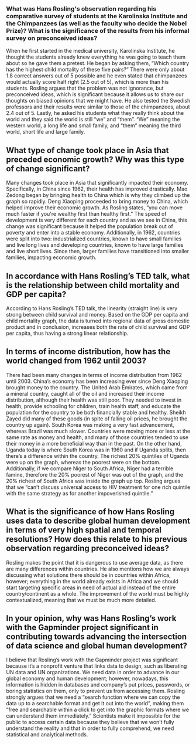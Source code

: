 ### What was Hans Rosling's observation regarding his comparative survey of students at the Karolinska Institute and the Chimpanzees (as well as the faculty who decide the Nobel Prize)? What is the significance of the results from his informal survey on preconceived ideas?

When he first started in the medical university, Karolinska Institute, he thought the students already knew everything he was going to teach them about so he gave them a pretest. He began by asking them, “Which country has the highest child mortality of these five pairs?”  There were only about 1.8 correct answers out of 5 possible and he even stated that chimpanzees would actually score half right (2.5 out of 5), which is more than his students.  Rosling argues that the problem was not ignorance, but preconceived ideas, which is significant because it allows us to share our thoughts on biased opinions that we might have.  He also tested the Swedish professors and their results were similar to those of the chimpanzees, about 2.4 out of 5.  Lastly, he asked his students what they really think about the world and they said the world is still “we” and “them”.  “We” meaning the western world, a long life and small family, and “them” meaning the third world, short life and large family.

## What type of change took place in Asia that preceded economic growth? Why was this type of change significant?

Many changes took place in Asia that significantly impacted their economy.  Specifically, in China since 1962, their health has improved drastically.  Mao Zedong began by bringing health to China which is why they climbed up the graph so rapidly.  Deng Xiaoping proceeded to bring money to China, which helped improve their economic growth. As Rosling states, “you can move much faster if you're wealthy first than healthy first.”  The speed of development is very different for each country and as we see in China, this change was significant because it helped the population break out of poverty and enter into a stable economy.  Additionally, in 1962, countries were split into two: industrialized countries, known to have small families and live long lives and developing countries, known to have large families and live short lives.  Since then, larger families have transitioned into smaller families, impacting economic growth. 

## In accordance with Hans Rosling’s TED talk, what is the relationship between child mortality and GDP per capita?

According to Hans Rosling’s TED talk, the linearity (straight line) is very strong between child survival and money.  Based on the GDP per capita and child mortality graph, the data is turned into regional data of gross domestic product and in conclusion, increases both the rate of child survival and GDP per capita, thus having a strong linear relationship. 

## In terms of income distribution, how has the world changed from 1962 until 2003?

There had been many changes in terms of income distribution from 1962 until 2003.  China’s economy has been increasing ever since Deng Xiaoping brought money to the country.  The United Arab Emirates, which came from a mineral country, caught all of the oil and increased their income distribution, although their health was still poor. They needed to invest in health, provide schooling for children, train health staff, and educate the population for the country to be both financially stable and healthy.  Sheikh Zayed did many of these goods (in spite of falling oil prices, he brought the country up again).  South Korea was making a very fast advancement, whereas Brazil was much slower.  Countries were moving more or less at the same rate as money and health, and many of those countries tended to use their money in a more beneficial way than in the past. On the other hand, Uganda today is where South Korea was in 1960 and if Uganda splits, then there’s a difference within the country.  The richest 20% quintiles of Uganda were up on the graph, whereas the poorest were on the bottom.  Additionally, if we compare Niger to South Africa, Niger had a terrible famine, therefore the 20% poorest of Niger was out of the graph, and the 20% richest of South Africa was inside the graph up top.   Rosling argues that we “can’t discuss universal access to HIV treatment for one rich quintile with the same strategy as for another impoverished quintile.”  

## What is the significance of how Hans Rosling uses data to describe global human development in terms of very high spatial and temporal resolutions? How does this relate to his previous observation regarding preconceived ideas?

Rosling makes the point that it is dangerous to use average data, as there are many differences within countries.  He also mentions how we are always discussing what solutions there should be in countries within Africa, however; everything in the world already exists in Africa and we should start targeting specific areas in need of actual aid instead of the entire country/continent as a whole.  The improvement of the world must be highly contextualized, meaning that we must be much more detailed.   

## In your opinion, why was Hans Rosling’s work with the Gapminder project significant in contributing towards advancing the intersection of data science and global human development?

I believe that Rosling’s work with the Gapminder project was significant because it’s a nonprofit venture that links data to design, such as liberating UN data and UN organizations.  We need data in order to advance in our global economy and human development; however, nowadays, this information is hidden in databases and company’s put prices, passwords, or boring statistics on them, only to prevent us from accessing them.  Rosling strongly argues that we need a “search function where we can copy the data up to a searchable format and get it out into the world”, making them “free and searchable within a click to get into the graphic formats where we can understand them immediately.”  Scientists make it impossible for the public to access certain data because they believe that we won’t fully understand the reality and that in order to fully comprehend, we need statistical and analytical methods. 

